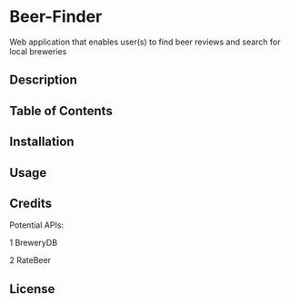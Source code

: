 # Beer-Finder
Web application that enables user(s) to find beer reviews and search for local breweries

## Description

## Table of Contents

## Installation

## Usage

## Credits
Potential APIs:

1 BreweryDB

2 RateBeer
  

## License
